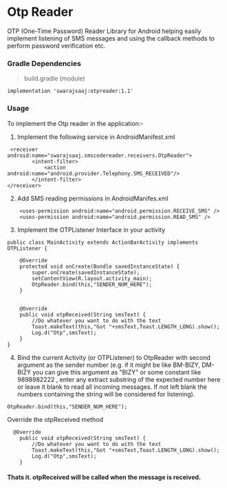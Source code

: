 # Otp Reader

OTP (One-Time Password)  Reader Library for Android helping easily implement listening of SMS messages and using the callback methods to perform password verification etc.

### Gradle Dependencies

> build.gradle (module)
```
implementation 'swarajsaaj:otpreader:1.1'
```

### Usage

To implement the Otp reader in the application:-

1. Implement the following service in AndroidManifest.xml

```
 <receiver android:name="swarajsaaj.smscodereader.receivers.OtpReader">
        <intent-filter>
            <action android:name="android.provider.Telephony.SMS_RECEIVED"/>
        </intent-filter>
</receiver>
```

2. Add SMS reading permissions in AndroidManifes.xml
```
    <uses-permission android:name="android.permission.RECEIVE_SMS" />
    <uses-permission android:name="android.permission.READ_SMS" />

```

3. Implement the OTPListener Interface in your activity
```
public class MainActivity extends ActionBarActivity implements OTPListener {

    @Override
    protected void onCreate(Bundle savedInstanceState) {
        super.onCreate(savedInstanceState);
        setContentView(R.layout.activity_main);
        OtpReader.bind(this,"SENDER_NUM_HERE");
    }

    
    @Override
    public void otpReceived(String smsText) {
        //Do whatever you want to do with the text
        Toast.makeText(this,"Got "+smsText,Toast.LENGTH_LONG).show();
        Log.d("Otp",smsText);
    }
}
```

4. Bind the current Activity (or OTPListener) to OtpReader with second argument as the sender number (e.g. if it might be like BM-BIZY, DM-BIZY you can give this argument as "BIZY" or some constant like 9898982222 , enter any extract substring of the expected number here or leave it blank to read all incoming messages. If not left blank the numbers containing the string will be considered for listening).

```
OtpReader.bind(this,"SENDER_NUM_HERE");
```

Override the otpReceived method
```
  @Override
    public void otpReceived(String smsText) {
        //Do whatever you want to do with the text
        Toast.makeText(this,"Got "+smsText,Toast.LENGTH_LONG).show();
        Log.d("Otp",smsText);
    }
```

#### Thats it. otpReceived will be called when the message is received.
